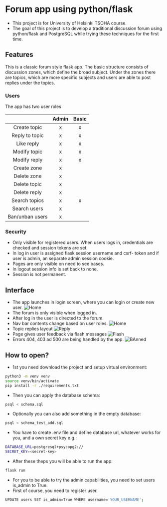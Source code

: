 # Forum app using python/flask

- This project is for University of Helsinki TSOHA course.
- The goal of this project is to develop a traditional discussion forum using python/flask and PostgreSQL while trying these techniques for the first time.

## Features

This is a classic forum style flask app. The basic structure consists of discussion zones, which define the broad subject. Under the zones there are topics, which are more specific subjects and users are able to post replies under the topics.

### Users

The app has two user roles

|                 	| **Admin** 	| **Basic** 	|
|:---------------:	|:---------:	|:---------:	|
|   Create topic  	|     x     	|     x     	|
|  Reply to topic 	|     x     	|     x     	|
|    Like reply   	|     x     	|     x     	|
|   Modify topic  	|     x     	|     x     	|
|   Modify reply  	|     x     	|     x     	|
|   Create zone   	|     x     	|           	|
|   Delete zone   	|     x     	|           	|
|   Delete topic  	|     x     	|           	|
|   Delete reply  	|     x     	|           	|
|  Search topics  	|     x     	|     x     	|
|   Search users  	|     x     	|           	|
| Ban/unban users 	|     x     	|           	|

### Security

- Only visible for registered users. When users logs in, credentials are checked and session tokens are set.
- In log in user is assigned flask session username and csrf- token and if user is admin, an separate admin session cookie.
- Pages are only visible on need to see bases.
- In logout session info is set back to none.
- Session is not permanent.



## Interface

- The app launches in login screen, where you can login or create new user.
![Home](/screenshots/home.png)
- The forum is only visible when logged in.
- After log in the user is directed to the forum.
- Nav bar contents change based on user roles.
![Home](/screenshots/forumfront.png)
- Topic replies layout
![Reply](/screenshots/message.png)
- Page gives user feedback via flash messages
![Flash](/screenshots/flashresponse.png)
- Errors 404, 403 ad 500 are being handled by the app.
![BAnned](/screenshots/banned.png)


## How to open?

- 1st you need download the project and setup virtual environment:

```bash
python3 -m venv venv
source venv/bin/activate
pip install -r ./requirements.txt
```
- Then you can apply the database schema:

```bash
psql < schema.sql
```

- Optionally you can also add something in the empty database:

```bash
psql < schema_test_add.sql
```

- You have to create .env file and define database url, whatever works for you, and a own secret key e.g.:

```bash
DATABASE_URL=postgresql+psycopg2://
SECRET_KEY=<secret-key>
```

- After these theps you will be able to run the app:

```bash
flask run
```
- For you to be able to try the admin capabilities, you need to set users is_admin to True.
- First of course, you need to register user.

```bash
UPDATE users SET is_admin=True WHERE username='YOUR_USERNAME';
```
